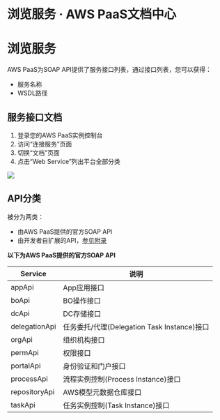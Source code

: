 # 浏览服务 · AWS PaaS文档中心

# 浏览服务

AWS PaaS为SOAP API提供了服务接口列表，通过接口列表，您可以获得：

  * 服务名称
  * WSDL路径

## 服务接口文档

  1. 登录您的AWS PaaS实例控制台
  2. 访问“连接服务”页面
  3. 切换“文档”页面
  4. 点击“Web Service”列出平台全部分类

[![](https://docs.awspaas.com/reference-guide/aws-paas-api-guide/soap/3.png)](<3.png>)

## API分类

被分为两类：

  * 由AWS PaaS提供的官方SOAP API
  * 由开发者自扩展的API，[参见附录](<../appendix/publish_soap_api.html>)

**以下为AWS PaaS提供的官方SOAP API**

Service | 说明  
---|---  
appApi | App应用接口  
boApi | BO操作接口  
dcApi | DC存储接口  
delegationApi | 任务委托/代理(Delegation Task Instance)接口  
orgApi | 组织机构接口  
permApi | 权限接口  
portalApi | 身份验证和门户接口  
processApi | 流程实例控制(Process Instance)接口  
repositoryApi | AWS模型元数据仓库接口  
taskApi | 任务实例控制(Task Instance)接口